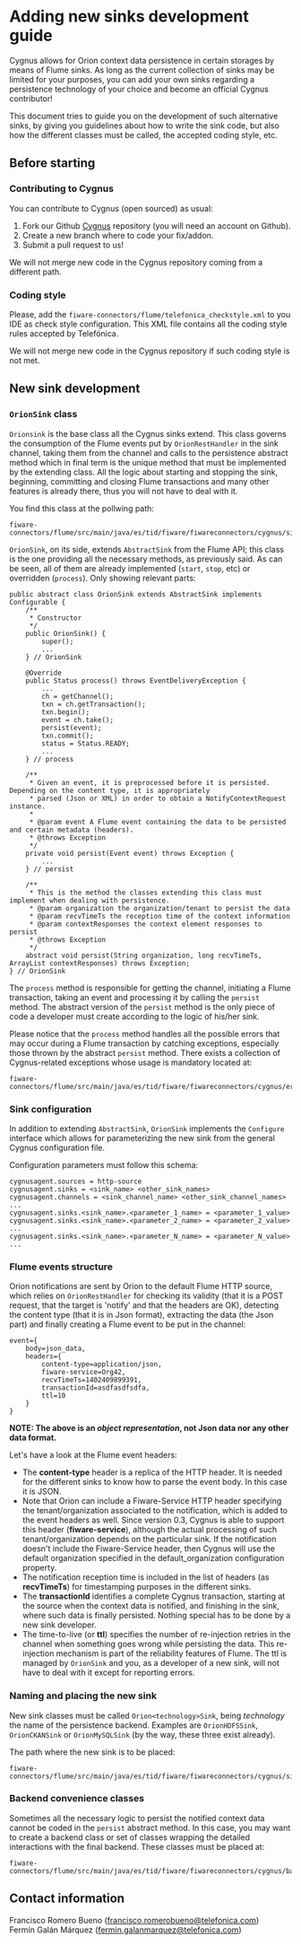 # Adding new sinks development guide

Cygnus allows for Orion context data persistence in certain storages by means of Flume sinks. As long as the current collection of sinks may be limited for your purposes, you can add your own sinks regarding a persistence technology of your choice and become an official Cygnus contributor!

This document tries to guide you on the development of such alternative sinks, by giving you guidelines about how to write the sink code, but also how the different classes must be called, the accepted coding style, etc. 

## Before starting

### Contributing to Cygnus

You can contribute to Cygnus (open sourced) as usual:

1. Fork our Github [Cygnus](https://github.com/telefonicaid/fiware-connectors) repository (you will need an account on Github).
2. Create a new branch where to code your fix/addon.
3. Submit a pull request to us!  

We will not merge new code in the Cygnus repository coming from a different path.

### Coding style 

Please, add the `fiware-connectors/flume/telefonica_checkstyle.xml` to you IDE as check style configuration. This XML file contains all the coding style rules accepted by Telefónica.

We will not merge new code in the Cygnus repository if such coding style is not met.

## New sink development

### `OrionSink` class
`Orionsink` is the base class all the Cygnus sinks extend. This class governs the consumption of the Flume events put by `OrionRestHandler` in the sink channel, taking them from the channel and calls to the persistence abstract method which in final term is the unique method that must be implemented by the extending class. All the logic about starting and stopping the sink, beginning, committing and closing Flume transactions and many other features is already there, thus you will not have to deal with it.

You find this class at the pollwing path:

    fiware-connectors/flume/src/main/java/es/tid/fiware/fiwareconnectors/cygnus/sinks/OrionSink.java

`OrionSink`, on its side, extends `AbstractSink` from the Flume API; this class is the one providing all the necessary methods, as previously said. As can be seen, all of them are already implemented (`start`, `stop`, etc) or overridden (`process`). Only showing relevant parts:

    public abstract class OrionSink extends AbstractSink implements Configurable {
		/**
		 * Constructor
		 */ 
		public OrionSink() {
			super();
			...
		} // OrionSink

		@Override
		public Status process() throws EventDeliveryException {
			...
			ch = getChannel();
			txn = ch.getTransaction();
			txn.begin();
			event = ch.take();
			persist(event);
			txn.commit();
			status = Status.READY;
			...
		} // process

		/**
		 * Given an event, it is preprocessed before it is persisted. Depending on the content type, it is appropriately
		 * parsed (Json or XML) in order to obtain a NotifyContextRequest instance.
		 *
		 * @param event A Flume event containing the data to be persisted and certain metadata (headers).
		 * @throws Exception
		 */
		private void persist(Event event) throws Exception {
			...
		} // persist

		/**
		 * This is the method the classes extending this class must implement when dealing with persistence.
		 * @param organization the organization/tenant to persist the data
		 * @param recvTimeTs the reception time of the context information
		 * @param contextResponses the context element responses to persist
		 * @throws Exception
		 */
		abstract void persist(String organization, long recvTimeTs, ArrayList contextResponses) throws Exception;
    } // OrionSink   

The `process` method is responsible for getting the channel, initiating a Flume transaction, taking an event and processing it by calling the `persist` method. The abstract version of the `persist` method is the only piece of code a developer must create according to the logic of his/her sink.

Please notice that the `process` method handles all the possible errors that may occur during a Flume transaction by catching exceptions, especially those thrown by the abstract `persist` method. There exists a collection of Cygnus-related exceptions whose usage is mandatory located at:

    fiware-connectors/flume/src/main/java/es/tid/fiware/fiwareconnectors/cygnus/errors/

### Sink configuration

In addition to extending `AbstractSink`, `OrionSink` implements the `Configure` interface which allows for parameterizing the new sink from the general Cygnus configuration file.

Configuration parameters must follow this schema:

    cygnusagent.sources = http-source
    cygnusagent.sinks = <sink_name> <other_sink_names>
    cygnusagent.channels = <sink_channel_name> <other_sink_channel_names>
    ...
    cygnusagent.sinks.<sink_name>.<parameter_1_name> = <parameter_1_value>
    cygnusagent.sinks.<sink_name>.<parameter_2_name> = <parameter_2_value>
	...
	cygnusagent.sinks.<sink_name>.<parameter_N_name> = <parameter_N_value>
	...

### Flume events structure

Orion notifications are sent by Orion to the default Flume HTTP source, which relies on `OrionRestHandler` for checking its validity (that it is a POST request, that the target is 'notify' and that the headers are OK), detecting the content type (that it is in Json format), extracting the data (the Json part) and finally creating a Flume event to be put in the channel:

    event={
		body=json_data,
		headers={
			content-type=application/json,
			fiware-service=Org42,
			recvTimeTs=1402409899391,
			transactionId=asdfasdfsdfa,
			ttl=10
		}
	}

<b>NOTE: The above is an <i>object representation</i>, not Json data nor any other data format.</b>

Let's have a look at the Flume event headers:

* The <b>content-type</b> header is a replica of the HTTP header. It is needed for the different sinks to know how to parse the event body. In this case it is JSON.
* Note that Orion can include a Fiware-Service HTTP header specifying the tenant/organization associated to the notification, which is added to the event headers as well. Since version 0.3, Cygnus is able to support this header (<b>fiware-service</b>), although the actual processing of such tenant/organization depends on the particular sink. If the notification doesn't include the Fiware-Service header, then Cygnus will use the default organization specified in the default_organization configuration property.
* The notification reception time is included in the list of headers (as <b>recvTimeTs</b>) for timestamping purposes in the different sinks.
* The <b>transactionId</b> identifies a complete Cygnus transaction, starting at the source when the context data is notified, and finishing in the sink, where such data is finally persisted. Nothing special has to be done by a new sink developer.
* The time-to-live (or <b>ttl</b>) specifies the number of re-injection retries in the channel when something goes wrong while persisting the data. This re-injection mechanism is part of the reliability features of Flume. The ttl is managed by `OrionSink` and you, as a developer of a new sink, will not have to deal with it except for reporting errors. 

### Naming and placing the new sink

New sink classes must be called `Orion<technology>Sink`, being <i>technology</i> the name of the persistence backend. Examples are `OrionHDFSSink`, `OrionCKANSink` or `OrionMySQLSink` (by the way, these three exist already).

The path where the new sink is to be placed:

    fiware-connectors/flume/src/main/java/es/tid/fiware/fiwareconnectors/cygnus/sinks
 
### Backend convenience classes

Sometimes all the necessary logic to persist the notified context data cannot be coded in the `persist` abstract method. In this case, you may want to create a backend class or set of classes wrapping the detailed interactions with the final backend. These classes must be placed at:

    fiware-connectors/flume/src/main/java/es/tid/fiware/fiwareconnectors/cygnus/backends/<my_backend_classes>/

## Contact information
Francisco Romero Bueno (francisco.romerobueno@telefonica.com)
<br>
Fermín Galán Márquez (fermin.galanmarquez@telefonica.com) 